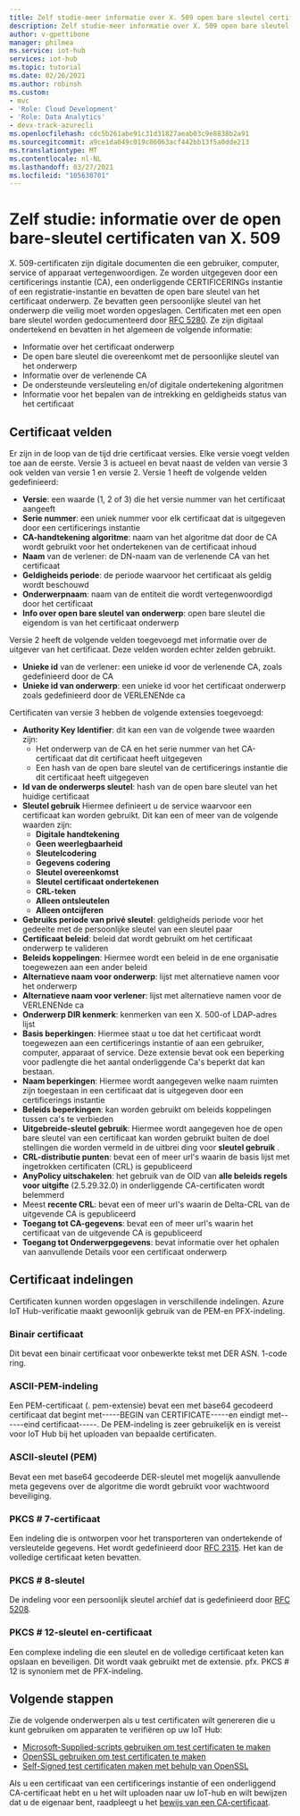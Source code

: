 ```yaml
---
title: Zelf studie-meer informatie over X. 509 open bare sleutel certificaten voor Azure IoT Hub | Microsoft Docs
description: Zelf studie-meer informatie over X. 509 open bare sleutel certificaten voor Azure IoT Hub
author: v-gpettibone
manager: philmea
ms.service: iot-hub
services: iot-hub
ms.topic: tutorial
ms.date: 02/26/2021
ms.author: robinsh
ms.custom:
- mvc
- 'Role: Cloud Development'
- 'Role: Data Analytics'
- devx-track-azurecli
ms.openlocfilehash: cdc5b261abe91c31d31827aeab03c9e8838b2a91
ms.sourcegitcommit: a9ce1da049c019c86063acf442bb13f5a0dde213
ms.translationtype: MT
ms.contentlocale: nl-NL
ms.lasthandoff: 03/27/2021
ms.locfileid: "105630701"
---
```

# <a name="tutorial-understanding-x509-public-key-certificates"></a>Zelf studie: informatie over de open bare-sleutel certificaten van X. 509

X. 509-certificaten zijn digitale documenten die een gebruiker, computer, service of apparaat vertegenwoordigen. Ze worden uitgegeven door een certificerings instantie (CA), een onderliggende CERTIFICERINGs instantie of een registratie-instantie en bevatten de open bare sleutel van het certificaat onderwerp. Ze bevatten geen persoonlijke sleutel van het onderwerp die veilig moet worden opgeslagen. Certificaten met een open bare sleutel worden gedocumenteerd door [RFC 5280](https://tools.ietf.org/html/rfc5280). Ze zijn digitaal ondertekend en bevatten in het algemeen de volgende informatie:

* Informatie over het certificaat onderwerp
* De open bare sleutel die overeenkomt met de persoonlijke sleutel van het onderwerp
* Informatie over de verlenende CA
* De ondersteunde versleuteling en/of digitale ondertekening algoritmen
* Informatie voor het bepalen van de intrekking en geldigheids status van het certificaat

## <a name="certificate-fields"></a>Certificaat velden

Er zijn in de loop van de tijd drie certificaat versies. Elke versie voegt velden toe aan de eerste. Versie 3 is actueel en bevat naast de velden van versie 3 ook velden van versie 1 en versie 2. Versie 1 heeft de volgende velden gedefinieerd:

* **Versie**: een waarde (1, 2 of 3) die het versie nummer van het certificaat aangeeft
* **Serie nummer**: een uniek nummer voor elk certificaat dat is uitgegeven door een certificerings instantie
* **CA-handtekening algoritme**: naam van het algoritme dat door de CA wordt gebruikt voor het ondertekenen van de certificaat inhoud
* **Naam** van de verlener: de DN-naam van de verlenende CA van het certificaat
* **Geldigheids periode**: de periode waarvoor het certificaat als geldig wordt beschouwd
* **Onderwerpnaam**: naam van de entiteit die wordt vertegenwoordigd door het certificaat
* **Info over open bare sleutel van onderwerp**: open bare sleutel die eigendom is van het certificaat onderwerp

Versie 2 heeft de volgende velden toegevoegd met informatie over de uitgever van het certificaat. Deze velden worden echter zelden gebruikt.

* **Unieke id** van de verlener: een unieke id voor de verlenende CA, zoals gedefinieerd door de CA
* **Unieke id van onderwerp**: een unieke id voor het certificaat onderwerp zoals gedefinieerd door de VERLENENde ca

Certificaten van versie 3 hebben de volgende extensies toegevoegd:

* **Authority Key Identifier**: dit kan een van de volgende twee waarden zijn:
  * Het onderwerp van de CA en het serie nummer van het CA-certificaat dat dit certificaat heeft uitgegeven
  * Een hash van de open bare sleutel van de certificerings instantie die dit certificaat heeft uitgegeven
* **Id van de onderwerps sleutel**: hash van de open bare sleutel van het huidige certificaat
* **Sleutel gebruik** Hiermee definieert u de service waarvoor een certificaat kan worden gebruikt. Dit kan een of meer van de volgende waarden zijn:
  * **Digitale handtekening**
  * **Geen weerlegbaarheid**
  * **Sleutelcodering**
  * **Gegevens codering**
  * **Sleutel overeenkomst**
  * **Sleutel certificaat ondertekenen**
  * **CRL-teken**
  * **Alleen ontsleutelen**
  * **Alleen ontcijferen**
* **Gebruiks periode van privé sleutel**: geldigheids periode voor het gedeelte met de persoonlijke sleutel van een sleutel paar
* **Certificaat beleid**: beleid dat wordt gebruikt om het certificaat onderwerp te valideren
* **Beleids koppelingen**: Hiermee wordt een beleid in de ene organisatie toegewezen aan een ander beleid
* **Alternatieve naam voor onderwerp**: lijst met alternatieve namen voor het onderwerp
* **Alternatieve naam voor verlener**: lijst met alternatieve namen voor de VERLENENde ca
* **Onderwerp DIR kenmerk**: kenmerken van een X. 500-of LDAP-adres lijst
* **Basis beperkingen**: Hiermee staat u toe dat het certificaat wordt toegewezen aan een certificerings instantie of aan een gebruiker, computer, apparaat of service. Deze extensie bevat ook een beperking voor padlengte die het aantal onderliggende Ca's beperkt dat kan bestaan.
* **Naam beperkingen**: Hiermee wordt aangegeven welke naam ruimten zijn toegestaan in een certificaat dat is uitgegeven door een certificerings instantie
* **Beleids beperkingen**: kan worden gebruikt om beleids koppelingen tussen ca's te verbieden
* **Uitgebreide-sleutel gebruik**: Hiermee wordt aangegeven hoe de open bare sleutel van een certificaat kan worden gebruikt buiten de doel stellingen die worden vermeld in de uitbrei ding voor **sleutel gebruik** .
* **CRL-distributie punten**: bevat een of meer url's waarin de basis lijst met ingetrokken certificaten (CRL) is gepubliceerd
* **AnyPolicy uitschakelen**: het gebruik van de OID van **alle beleids regels voor uitgifte** (2.5.29.32.0) in onderliggende CA-certificaten wordt belemmerd
* Meest **recente CRL**: bevat een of meer url's waarin de Delta-CRL van de uitgevende CA is gepubliceerd
* **Toegang tot CA-gegevens**: bevat een of meer url's waarin het certificaat van de uitgevende CA is gepubliceerd
* **Toegang tot Onderwerpgegevens**: bevat informatie over het ophalen van aanvullende Details voor een certificaat onderwerp

## <a name="certificate-formats"></a>Certificaat indelingen

Certificaten kunnen worden opgeslagen in verschillende indelingen. Azure IoT Hub-verificatie maakt gewoonlijk gebruik van de PEM-en PFX-indeling.

### <a name="binary-certificate"></a>Binair certificaat

Dit bevat een binair certificaat voor onbewerkte tekst met DER ASN. 1-code ring.

### <a name="ascii-pem-format"></a>ASCII-PEM-indeling

Een PEM-certificaat (. pem-extensie) bevat een met base64 gecodeerd certificaat dat begint met-----BEGIN van CERTIFICATE-----en eindigt met------eind certificaat-----. De PEM-indeling is zeer gebruikelijk en is vereist voor IoT Hub bij het uploaden van bepaalde certificaten.

### <a name="ascii-pem-key"></a>ASCII-sleutel (PEM)

Bevat een met base64 gecodeerde DER-sleutel met mogelijk aanvullende meta gegevens over de algoritme die wordt gebruikt voor wachtwoord beveiliging.

### <a name="pkcs7-certificate"></a>PKCS # 7-certificaat

Een indeling die is ontworpen voor het transporteren van ondertekende of versleutelde gegevens. Het wordt gedefinieerd door [RFC 2315](https://tools.ietf.org/html/rfc2315). Het kan de volledige certificaat keten bevatten.

### <a name="pkcs8-key"></a>PKCS # 8-sleutel

De indeling voor een persoonlijk sleutel archief dat is gedefinieerd door [RFC 5208](https://tools.ietf.org/html/rfc5208).

### <a name="pkcs12-key-and-certificate"></a>PKCS # 12-sleutel en-certificaat

Een complexe indeling die een sleutel en de volledige certificaat keten kan opslaan en beveiligen. Dit wordt vaak gebruikt met de extensie. pfx. PKCS # 12 is synoniem met de PFX-indeling.

## <a name="next-steps"></a>Volgende stappen

Zie de volgende onderwerpen als u test certificaten wilt genereren die u kunt gebruiken om apparaten te verifiëren op uw IoT Hub:

* [Microsoft-Supplied-scripts gebruiken om test certificaten te maken](tutorial-x509-scripts.md)
* [OpenSSL gebruiken om test certificaten te maken](tutorial-x509-openssl.md)
* [Self-Signed test certificaten maken met behulp van OpenSSL](tutorial-x509-self-sign.md)

Als u een certificaat van een certificerings instantie of een onderliggend CA-certificaat hebt en u het wilt uploaden naar uw IoT-hub en wilt bewijzen dat u de eigenaar bent, raadpleegt u het [bewijs van een CA-certificaat](tutorial-x509-prove-possession.md).
